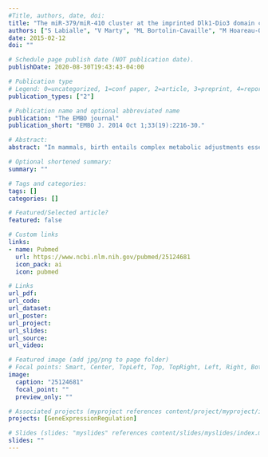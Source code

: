 ```yaml
---
#Title, authors, date, doi:
title: "The miR-379/miR-410 cluster at the imprinted Dlk1-Dio3 domain controls neonatal metabolic adaptation."
authors: ["S Labialle", "V Marty", "ML Bortolin-Cavaille", "M Hoareau-Osman", "JP Pradere", "P Valet", "PG Martin", "J Cavaille"]
date: 2015-02-12
doi: ""

# Schedule page publish date (NOT publication date).
publishDate: 2020-08-30T19:43:43-04:00

# Publication type
# Legend: 0=uncategorized, 1=conf paper, 2=article, 3=preprint, 4=report, 5=book, 6=book chapter, 7=thesis, 8=patent
publication_types: ["2"]

# Publication name and optional abbreviated name
publication: "The EMBO journal"
publication_short: "EMBO J. 2014 Oct 1;33(19):2216-30."

# Abstract:
abstract: "In mammals, birth entails complex metabolic adjustments essential for neonatal survival. Using a mouse knockout model, we identify crucial biological roles for the miR-379/miR-410 cluster within the imprinted Dlk1-Dio3 region during this metabolic transition. The miR-379/miR-410 locus, also named C14MC in humans, is the largest known placental mammal-specific miRNA cluster, whose 39 miRNA genes are expressed only from the maternal allele. We found that heterozygote pups with a maternal--but not paternal--deletion of the miRNA cluster display partially penetrant neonatal lethality with defects in the maintenance of energy homeostasis. This maladaptive metabolic response is caused, at least in part, by profound changes in the activation of the neonatal hepatic gene expression program, pointing to as yet unidentified regulatory pathways that govern this crucial metabolic transition in the newborn's liver. Not only does our study highlight the physiological importance of miRNA genes that recently evolved in placental mammal lineages but it also unveils additional layers of RNA-mediated gene regulation at the Dlk1-Dio3 domain that impose parent-of-origin effects on metabolic control at birth and have likely contributed to mammal evolution."

# Optional shortened summary:
summary: ""

# Tags and categories:
tags: []
categories: []

# Featured/Selected article?
featured: false

# Custom links
links:
- name: Pubmed
  url: https://www.ncbi.nlm.nih.gov/pubmed/25124681
  icon_pack: ai
  icon: pubmed

# Links
url_pdf:
url_code:
url_dataset:
url_poster:
url_project:
url_slides:
url_source:
url_video:

# Featured image (add jpg/png to page folder)
# Focal points: Smart, Center, TopLeft, Top, TopRight, Left, Right, BottomLeft, Bottom, BottomRight
image: 
  caption: "25124681"
  focal_point: ""
  preview_only: ""

# Associated projects (myproject references content/project/myproject/index.md)
projects: [GeneExpressionRegulation]

# Slides (slides: "myslides" references content/slides/myslides/index.md)
slides: ""
---
```

